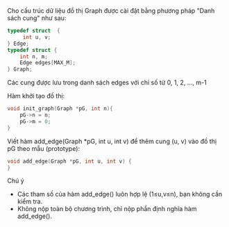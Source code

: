 Cho cấu trúc dữ liệu đồ thị Graph được cài đặt bằng phương pháp "Danh sách cung" như sau:
```c
typedef struct  {
	 int u, v;
} Edge;
typedef struct {
	int n, m;
	Edge edges[MAX_M];
} Graph;
```
Các cung được lưu trong danh sách edges với chỉ số từ 0, 1, 2, ..., m-1

Hàm khởi tạo đồ thị:
```c
void init_graph(Graph *pG, int n){
    pG->n = n;
    pG->m = 0;
}
```
Viết hàm add_edge(Graph *pG, int u, int v) để thêm cung (u, v) vào đồ thị pG theo mẫu (prototype):
```c
void add_edge(Graph *pG, int u, int v) {
}
```
Chú ý
- Các tham số của hàm add_edge() luôn hợp lệ (1≤u,v≤n), bạn không cần kiểm tra.
- Không nộp toàn bộ chương trình, chỉ nộp phần định nghĩa hàm add_edge().
